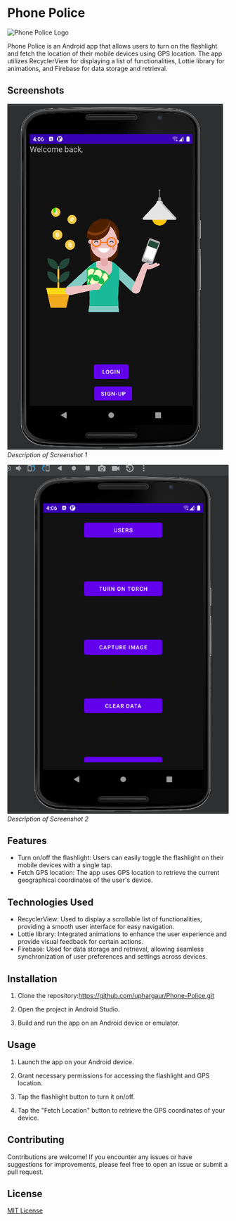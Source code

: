 # Phone Police

![Phone Police Logo](screenshots/logo.png)

Phone Police is an Android app that allows users to turn on the flashlight and fetch the location of their mobile devices using GPS location. The app utilizes RecyclerView for displaying a list of functionalities, Lottie library for animations, and Firebase for data storage and retrieval.

## Screenshots

![Screenshot 1](s1.png)
*Description of Screenshot 1*

![Screenshot 2](s2.png)
*Description of Screenshot 2*

## Features

- Turn on/off the flashlight: Users can easily toggle the flashlight on their mobile devices with a single tap.
- Fetch GPS location: The app uses GPS location to retrieve the current geographical coordinates of the user's device.

## Technologies Used

- RecyclerView: Used to display a scrollable list of functionalities, providing a smooth user interface for easy navigation.
- Lottie library: Integrated animations to enhance the user experience and provide visual feedback for certain actions.
- Firebase: Used for data storage and retrieval, allowing seamless synchronization of user preferences and settings across devices.

## Installation

1. Clone the repository:https://github.com/uphargaur/Phone-Police.git

2. Open the project in Android Studio.

3. Build and run the app on an Android device or emulator.

## Usage

1. Launch the app on your Android device.

2. Grant necessary permissions for accessing the flashlight and GPS location.

3. Tap the flashlight button to turn it on/off.

4. Tap the "Fetch Location" button to retrieve the GPS coordinates of your device.

## Contributing

Contributions are welcome! If you encounter any issues or have suggestions for improvements, please feel free to open an issue or submit a pull request.

## License

[MIT License](LICENSE)
